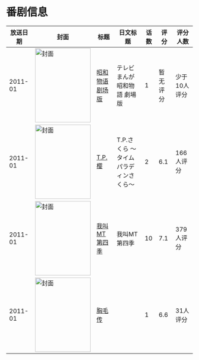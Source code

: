 # 番剧信息

|放送日期|封面|标题|日文标题|话数|评分|评分人数|
|---|---|---|---|---|---|---|
|2011-01|<img src="//lain.bgm.tv/pic/cover/c/9e/22/112596_V30uM.jpg" alt="封面" style="width:150px;height:200px;object-fit:cover;">|[昭和物语 剧场版](https://bangumi.tv/subject/112596)|テレビまんが 昭和物語 劇場版|1|暂无评分|少于10人评分|
|2011-01|<img src="/img/no_icon_subject.png" alt="封面" style="width:150px;height:200px;object-fit:cover;">|[T.P.樱](https://bangumi.tv/subject/4444)|T.P.さくら 〜タイムパラディンさくら〜|2|6.1|166人评分|
|2011-01|<img src="//lain.bgm.tv/pic/cover/c/8f/a2/10526_VkKJ5.jpg" alt="封面" style="width:150px;height:200px;object-fit:cover;">|[我叫MT 第四季](https://bangumi.tv/subject/10526)|我叫MT 第四季|10|7.1|379人评分|
|2011-01|<img src="//lain.bgm.tv/pic/cover/c/bc/c0/11745_Nb42y.jpg" alt="封面" style="width:150px;height:200px;object-fit:cover;">|[胸毛传](https://bangumi.tv/subject/11745)||1|6.6|31人评分|
